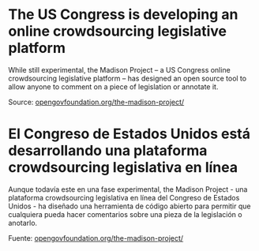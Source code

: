 # The US Congress is developing an online crowdsourcing legislative platform

While still experimental, the Madison Project – a US Congress online crowdsourcing legislative platform – has designed an open source tool to allow anyone to comment on a piece of legislation or annotate it.

Source: [opengovfoundation.org/the-madison-project/](http://opengovfoundation.org/the-madison-project/)

# El Congreso de Estados Unidos está desarrollando una plataforma crowdsourcing legislativa en línea

Aunque todavía este en una fase experimental, the Madison Project - una plataforma crowdsourcing legislativa en línea del Congreso de Estados Unidos - ha diseñado una herramienta de código abierto para permitir que cualquiera pueda hacer comentarios sobre una pieza de la  legislación o anotarlo.

Fuente: [opengovfoundation.org/the-madison-project/](http://opengovfoundation.org/the-madison-project/)
